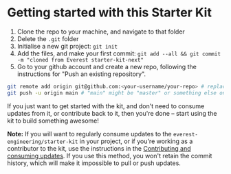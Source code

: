 # Getting started with this Starter Kit
1. Clone the repo to your machine, and navigate to that folder
2. Delete the `.git` folder
3. Initialise a new git project: `git init`
4. Add the files, and make your first commit: `git add --all && git commit -m "cloned from Everest starter-kit-next"`
5. Go to your github account and create a new repo, following the instructions for "Push an existing repository".
```sh
git remote add origin git@github.com:<your-username/your-repo> # replace this with your own 
git push -u origin main # "main" might be "master" or something else on your github account
```

If you just want to get started with the kit, and don't need to consume updates from it, or contribute back to it, then you're done – start using the kit to build something awesome!

**Note:** If you will want to regularly consume updates to the `everest-engineering/starter-kit` in your project, or if you're working as a contributor to the kit, use the instructions in the [Contributing and consuming updates](/docs/contribution-and-updates.md). If you use this method, you won't retain the commit history, which will make it impossible to pull or push updates.
